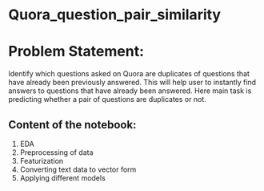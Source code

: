 # Quora_question_pair_similarity
# Problem Statement:

Identify which questions asked on Quora are duplicates of questions that have already been previously answered. This will help user to instantly find answers to questions that have already been answered. Here main task is predicting whether a pair of questions are duplicates or not.

## Content of the notebook:
1. EDA 
2. Preprocessing of data
3. Featurization
4. Converting text data to vector form 
5. Applying different models 
